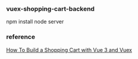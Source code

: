 ### vuex-shopping-cart-backend

npm install
node server


### reference

[How To Build a Shopping Cart with Vue 3 and Vuex](https://www.digitalocean.com/community/tutorials/how-to-build-a-shopping-cart-with-vue-3-and-vuex)

